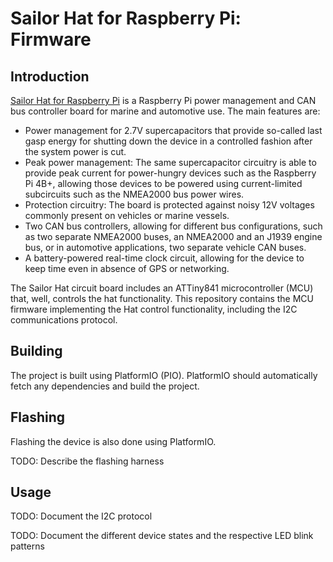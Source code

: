 # Sailor Hat for Raspberry Pi: Firmware

## Introduction

[Sailor Hat for Raspberry Pi](https://github.com/mairas/sailor-hat-hardware)
is a Raspberry Pi power management and CAN bus
controller board for marine and automotive use. The main features are:

- Power management for 2.7V supercapacitors that provide so-called last gasp
  energy for shutting down the device in a controlled fashion after the
  system power is cut.
- Peak power management: The same supercapacitor circuitry is able to provide
  peak current for power-hungry devices such as the Raspberry Pi 4B+, allowing
  those devices to be powered using current-limited subcircuits such as the
  NMEA2000 bus power wires.
- Protection circuitry: The board is protected against noisy 12V voltages
  commonly present on vehicles or marine vessels.
- Two CAN bus controllers, allowing for different bus configurations, such as
  two separate NMEA2000 buses, an NMEA2000 and an J1939 engine bus, or in
  automotive applications, two separate vehicle CAN buses.
- A battery-powered real-time clock circuit, allowing for the device to
  keep time even in absence of GPS or networking.

The Sailor Hat circuit board includes an ATTiny841 microcontroller (MCU) that,
well, controls the hat functionality. This repository contains the MCU
firmware implementing the Hat control functionality, including the I2C
communications protocol.

## Building

The project is built using PlatformIO (PIO). PlatformIO should automatically
fetch any dependencies and build the project.

## Flashing

Flashing the device is also done using PlatformIO.

TODO: Describe the flashing harness

## Usage

TODO: Document the I2C protocol

TODO: Document the different device states and the respective LED blink patterns
